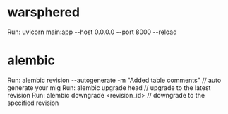 # warsphered

Run: uvicorn main:app --host 0.0.0.0 --port 8000 --reload


# alembic 
Run: alembic revision --autogenerate -m "Added table comments"  // auto generate your mig
Run: alembic upgrade head  // upgrade to the latest revision
Run: alembic downgrade <revision_id>  // downgrade to the specified revision